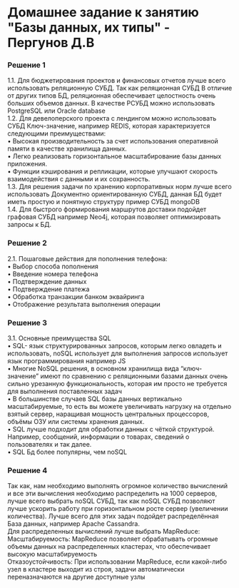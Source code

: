 # Домашнее задание к занятию "Базы данных, их типы" - Пергунов Д.В

### Решение 1
1.1.	Для бюджетирования проектов и финансовых отчетов лучше всего использовать реляционную СУБД. Так как реляционная СУБД В отличие от других типов БД, реляционная обеспечивает целостность очень больших объемов данных. В качестве РСУБД можно использовать PostgreSQL или Oracle database  
1.2.	Для девелоперского проекта с лендингом можно использовать СУБД Ключ-значение, например REDIS, которая характеризуется следующими преимуществами:  
•	Высокая производительность за счет использования оперативной памяти в качестве хранилища данных.  
•	Легко реализовать горизонтальное масштабирование базы данных приложения.  
•	Функции кэширования и репликации, которые улучшают скорость взаимодействия с данными и их сохранность.  
1.3.	Для решения задачи по хранению корпоративных норм лучше всего использовать Документно ориентированную СУБД, данная БД будет иметь простую и понятную структуру пример СУБД mongoDB  
1.4.	Для быстрого формирования маршрутов доставки подойдет графовая СУБД например Neo4j, которая позволяет оптимизировать запросы к БД.  
### Решение 2  
2.1.	Пошаговые действия для пополнения телефона:  
•	Выбор способа пополнения  
•	Введение номера телефона  
•	Подтверждение данных  
•	Подтверждение платежа  
•	Обработка транзакции банком эквайринга  
•	Отображение результата выполнения операции  
### Решение 3  
3.1.	Основные преимущества SQL  
•	SQL- язык структурированных запросов, которым легко овладеть и использовать, noSQL использует для выполнения запросов использует язык программирования например JS  
•	Многие NoSQL решения, в основном хранилища вида “ключ-значение” имеют по сравнению с реляционными базами данных очень сильно урезанную функциональность, которая им просто не требуется для выполнения поставленных задач  
•	В большинстве случаев SQL базы данных вертикально масштабируемые, то есть вы можете увеличивать нагрузку на отдельно взятый сервер, наращивая мощность центральных процессоров, объёмы ОЗУ или системы хранения данных.  
•	SQL лучше подходит для обработки данных с чёткой структурой. Например, сообщений, информации о товарах, сведений о пользователях и так далее.  
•	SQL Бд более популярны, чем noSQL  
### Решение 4  
Так как, нам необходимо выполнять огромное количество вычислений и все эти вычисления необходимо распределить на 1000 серверов, лучше всего выбрать noSQL СУБД, так как noSQL СУБД позволяют лучше ускорить работу при горизонтальном росте сервер (увеличении количества). Лучше всего для этих задач подойдет распределённая База данных, например Apache Cassandra.     
Для распределенных вычислений лучше выбрать MapReduce:   
Масштабируемость: MapReduce позволяет обрабатывать огромные объемы данных на распределенных кластерах, что обеспечивает высокую масштабируемость  
Отказоустойчивость: При использовании MapReduce, если какой-либо узел в кластере выходит из строя, задачи автоматически переназначаются на другие доступные узлы  












